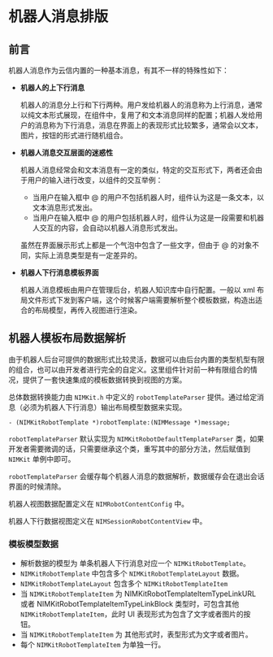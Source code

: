 # 机器人消息排版

## 前言

机器人消息作为云信内置的一种基本消息，有其不一样的特殊性如下：

 * **机器人的上下行消息**
 
   机器人的消息分上行和下行两种。用户发给机器人的消息称为上行消息，通常以纯文本形式展现，在组件中，复用了和文本消息同样的配置；机器人发给用户的消息称为下行消息，消息在界面上的表现形式比较繁多，通常会以文本，图片，按钮的形式进行随机组合。
   
 * **机器人消息交互层面的迷惑性**
   
   机器人消息经常会和文本消息有一定的类似，特定的交互形式下，两者还会由于用户的输入进行改变，以组件的交互举例：
   * 当用户在输入框中 @ 的用户不包括机器人时，组件认为这是一条文本，以文本消息形式发出。
   * 当用户在输入框中 @ 的用户包括机器人时，组件认为这是一段需要和机器人交互的内容，会自动以机器人消息形式发出。

   虽然在界面展示形式上都是一个气泡中包含了一些文字，但由于 @ 的对象不同，实际上消息类型是有一定差异的。
   
 * **机器人下行消息模板界面**
   
   机器人消息模板由用户在管理后台，机器人知识库中自行配置。一般以 xml 布局文件形式下发到客户端，这个时候客户端需要解析整个模板数据，构造出适合的布局模型，再传入视图进行渲染。

 
## 机器人模板布局数据解析

   由于机器人后台可提供的数据形式比较灵活，数据可以由后台内置的类型机型有限的组合，也可以由开发者进行完全的自定义。这里组件针对前一种有限组合的情况，提供了一套快速集成的模板数据转换到视图的方案。
   
   总体数据转换能力由 `NIMKit.h` 中定义的 `robotTemplateParser` 提供。通过给定消息（必须为机器人下行消息）输出布局模型数据来实现。
   
   ```objc
   - (NIMKitRobotTemplate *)robotTemplate:(NIMMessage *)message;
   ```
   
   `robotTemplateParser` 默认实现为 `NIMKitRobotDefaultTemplateParser` 类，如果开发者需要微调的话，只需要继承这个类，重写其中的部分方法，然后赋值到 `NIMKit` 单例中即可。
   
   `robotTemplateParser` 会缓存每个机器人消息的数据解析，数据缓存会在退出会话界面的时候清除。
   
   机器人视图数据配置定义在 `NIMRobotContentConfig` 中。
   
   机器人下行数据视图定义在 `NIMSessionRobotContentView` 中。
   
### 模板模型数据

   * 解析数据的模型为 单条机器人下行消息对应一个 `NIMKitRobotTemplate`。
   * `NIMKitRobotTemplate` 中包含多个 `NIMKitRobotTemplateLayout` 数据。
   * `NIMKitRobotTemplateLayout` 包含多个 `NIMKitRobotTemplateItem`
   * 当 `NIMKitRobotTemplateItem` 为 NIMKitRobotTemplateItemTypeLinkURL 或者 NIMKitRobotTemplateItemTypeLinkBlock 类型时，可包含其他 `NIMKitRobotTemplateItem`，此时 UI 表现形式为包含了文字或者图片的按钮。
   * 当 `NIMKitRobotTemplateItem` 为 其他形式时，表型形式为文字或者图片。
   * 每个 `NIMKitRobotTemplateItem` 为单独一行。

 
   
 
